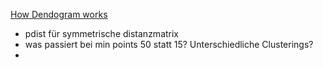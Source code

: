 [How Dendogram works](https://joernhees.de/blog/2015/08/26/scipy-hierarchical-clustering-and-dendrogram-tutorial/)


- pdist für symmetrische distanzmatrix
- was passiert bei min points 50 statt 15? Unterschiedliche Clusterings?
- 